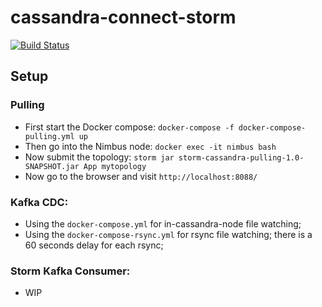 # cassandra-connect-storm

[![Build Status](https://travis-ci.com/LujieDuan/cassandra-connect-storm.svg?token=mQpM995srUnJyVcWmxiz&branch=master)](https://travis-ci.com/LujieDuan/cassandra-connect-storm)

## Setup


### Pulling

- First start the Docker compose: ```docker-compose -f docker-compose-pulling.yml up```
- Then go into the Nimbus node: ```docker exec -it nimbus bash```
- Now submit the topology: ```storm jar storm-cassandra-pulling-1.0-SNAPSHOT.jar App mytopology```
- Now go to the browser and visit ```http://localhost:8088/```


### Kafka CDC:
- Using the ```docker-compose.yml``` for in-cassandra-node file watching;
- Using the ```docker-compose-rsync.yml``` for rsync file watching; there is a 60 seconds delay for each rsync;


### Storm Kafka Consumer:
- WIP